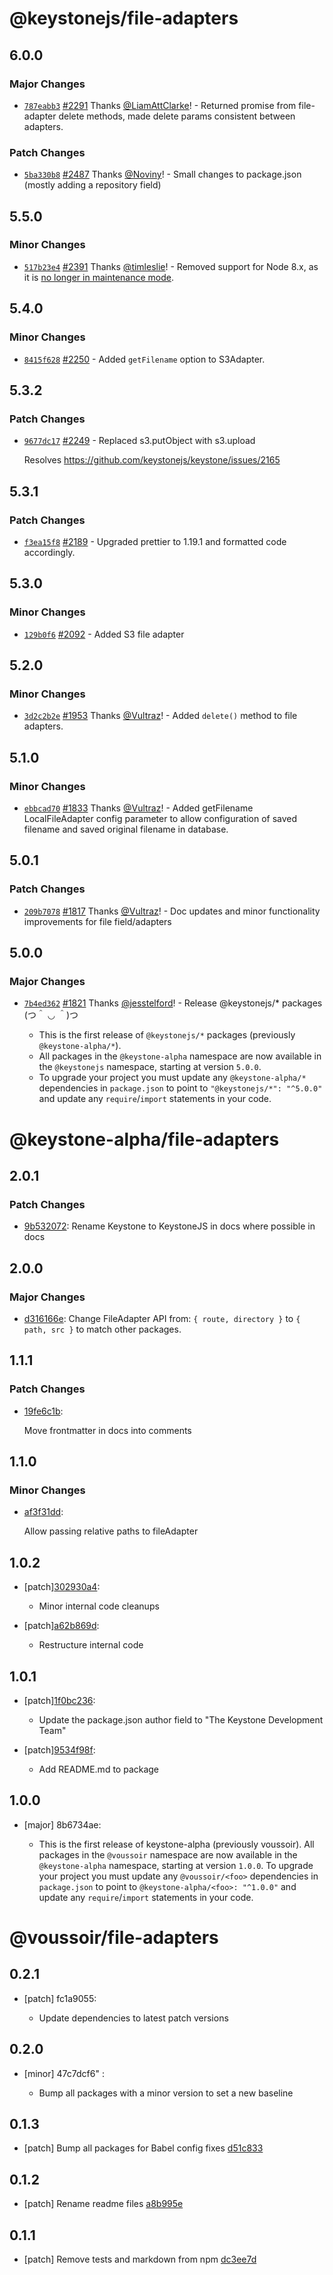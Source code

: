 # @keystonejs/file-adapters

## 6.0.0

### Major Changes

- [`787eabb3`](https://github.com/keystonejs/keystone/commit/787eabb387cd28f1578a5dfb68db95203ab8c782) [#2291](https://github.com/keystonejs/keystone/pull/2291) Thanks [@LiamAttClarke](https://github.com/LiamAttClarke)! - Returned promise from file-adapter delete methods, made delete params consistent between adapters.

### Patch Changes

- [`5ba330b8`](https://github.com/keystonejs/keystone/commit/5ba330b8b2609ea0033a636daf9a215a5a192c20) [#2487](https://github.com/keystonejs/keystone/pull/2487) Thanks [@Noviny](https://github.com/Noviny)! - Small changes to package.json (mostly adding a repository field)

## 5.5.0

### Minor Changes

- [`517b23e4`](https://github.com/keystonejs/keystone/commit/517b23e4b17414ed1807e8d7af1e67377ba3b7bf) [#2391](https://github.com/keystonejs/keystone/pull/2391) Thanks [@timleslie](https://github.com/timleslie)! - Removed support for Node 8.x, as it is [no longer in maintenance mode](https://nodejs.org/en/about/releases/).

## 5.4.0

### Minor Changes

- [`8415f628`](https://github.com/keystonejs/keystone/commit/8415f6289933cff244a592e1379ab70dfef926fc) [#2250](https://github.com/keystonejs/keystone/pull/2250) - Added `getFilename` option to S3Adapter.

## 5.3.2

### Patch Changes

- [`9677dc17`](https://github.com/keystonejs/keystone/commit/9677dc177b7b747397732700cab42d98e89f03f5) [#2249](https://github.com/keystonejs/keystone/pull/2249) - Replaced s3.putObject with s3.upload

  Resolves https://github.com/keystonejs/keystone/issues/2165

## 5.3.1

### Patch Changes

- [`f3ea15f8`](https://github.com/keystonejs/keystone/commit/f3ea15f86f7bbd08abddcf3a63c5c66e86693d29) [#2189](https://github.com/keystonejs/keystone/pull/2189) - Upgraded prettier to 1.19.1 and formatted code accordingly.

## 5.3.0

### Minor Changes

- [`129b0f6`](https://github.com/keystonejs/keystone/commit/129b0f61f34adb7482901d2da4ddb14ce1aedd62) [#2092](https://github.com/keystonejs/keystone/pull/2092) - Added S3 file adapter

## 5.2.0

### Minor Changes

- [`3d2c2b2e`](https://github.com/keystonejs/keystone/commit/3d2c2b2e65943be0bd59e448d3237c3abe983b04) [#1953](https://github.com/keystonejs/keystone/pull/1953) Thanks [@Vultraz](https://github.com/Vultraz)! - Added `delete()` method to file adapters.

## 5.1.0

### Minor Changes

- [`ebbcad70`](https://github.com/keystonejs/keystone/commit/ebbcad7042596a9c83c32c8e08dad50f9fcb59fd) [#1833](https://github.com/keystonejs/keystone/pull/1833) Thanks [@Vultraz](https://github.com/Vultraz)! - Added getFilename LocalFileAdapter config parameter to allow configuration of saved filename and saved original filename in database.

## 5.0.1

### Patch Changes

- [`209b7078`](https://github.com/keystonejs/keystone/commit/209b7078c7fa4f4d87568c58cb6cb6ad8162fe46) [#1817](https://github.com/keystonejs/keystone/pull/1817) Thanks [@Vultraz](https://github.com/Vultraz)! - Doc updates and minor functionality improvements for file field/adapters

## 5.0.0

### Major Changes

- [`7b4ed362`](https://github.com/keystonejs/keystone/commit/7b4ed3623f5774d7783c39962bfa1ce97938e310) [#1821](https://github.com/keystonejs/keystone/pull/1821) Thanks [@jesstelford](https://github.com/jesstelford)! - Release @keystonejs/\* packages (つ＾ ◡ ＾)つ

  - This is the first release of `@keystonejs/*` packages (previously `@keystone-alpha/*`).
  - All packages in the `@keystone-alpha` namespace are now available in the `@keystonejs` namespace, starting at version `5.0.0`.
  - To upgrade your project you must update any `@keystone-alpha/*` dependencies in `package.json` to point to `"@keystonejs/*": "^5.0.0"` and update any `require`/`import` statements in your code.

# @keystone-alpha/file-adapters

## 2.0.1

### Patch Changes

- [9b532072](https://github.com/keystonejs/keystone/commit/9b532072): Rename Keystone to KeystoneJS in docs where possible in docs

## 2.0.0

### Major Changes

- [d316166e](https://github.com/keystonejs/keystone/commit/d316166e): Change FileAdapter API from: `{ route, directory }` to `{ path, src }` to match other packages.

## 1.1.1

### Patch Changes

- [19fe6c1b](https://github.com/keystonejs/keystone/commit/19fe6c1b):

  Move frontmatter in docs into comments

## 1.1.0

### Minor Changes

- [af3f31dd](https://github.com/keystonejs/keystone/commit/af3f31dd):

  Allow passing relative paths to fileAdapter

## 1.0.2

- [patch][302930a4](https://github.com/keystonejs/keystone/commit/302930a4):

  - Minor internal code cleanups

- [patch][a62b869d](https://github.com/keystonejs/keystone/commit/a62b869d):

  - Restructure internal code

## 1.0.1

- [patch][1f0bc236](https://github.com/keystonejs/keystone/commit/1f0bc236):

  - Update the package.json author field to "The Keystone Development Team"

- [patch][9534f98f](https://github.com/keystonejs/keystone/commit/9534f98f):

  - Add README.md to package

## 1.0.0

- [major] 8b6734ae:

  - This is the first release of keystone-alpha (previously voussoir).
    All packages in the `@voussoir` namespace are now available in the `@keystone-alpha` namespace, starting at version `1.0.0`.
    To upgrade your project you must update any `@voussoir/<foo>` dependencies in `package.json` to point to `@keystone-alpha/<foo>: "^1.0.0"` and update any `require`/`import` statements in your code.

# @voussoir/file-adapters

## 0.2.1

- [patch] fc1a9055:

  - Update dependencies to latest patch versions

## 0.2.0

- [minor] 47c7dcf6"
  :

  - Bump all packages with a minor version to set a new baseline

## 0.1.3

- [patch] Bump all packages for Babel config fixes [d51c833](d51c833)

## 0.1.2

- [patch] Rename readme files [a8b995e](a8b995e)

## 0.1.1

- [patch] Remove tests and markdown from npm [dc3ee7d](dc3ee7d)
